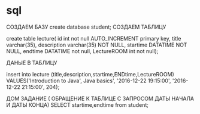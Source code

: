 # sql
СОЗДАЕМ БАЗУ
create database student;
СОЗДАЕМ ТАБЛИЦУ

create table lecture(
 id int not null AUTO_INCREMENT primary key,
 title varchar(35),
 description varchar(35) NOT NULL,
 startime DATATIME NOT NULL,
 endtime DATATIME not null,
 LectureROOM int not null);
 
 ДАНЫЕ В ТАБЛИЦУ 
 
 insert into lecture (title,description,startime,ENDtime,LectureROOM)
      VALUES('Introduction to Java',
      Java basics',
      '2016-12-22 19:15:00',
      '2016-12-22 21:15:00',
      204);


ДОМ ЗАДАНИЕ ( ОБРАЩЕНИЕ К ТАБЛИЦЕ С ЗАПРОСОМ ДАТЫ НАЧАЛА И ДАТЫ КОНЦА) 
SELECT startime,endtime from student; 
